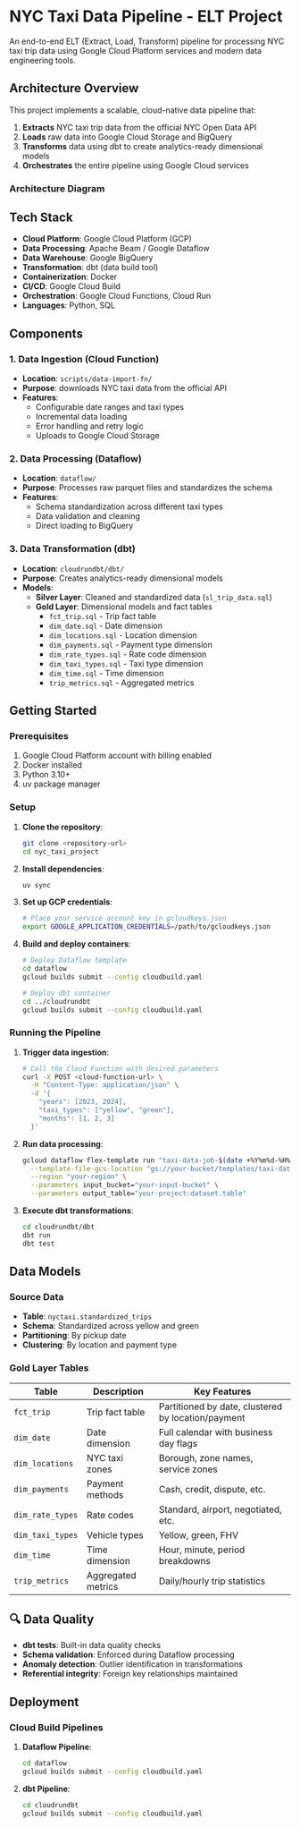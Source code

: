 # NYC Taxi Data Pipeline - ELT Project

An end-to-end ELT (Extract, Load, Transform) pipeline for processing NYC taxi trip data using Google Cloud Platform services and modern data engineering tools.

## Architecture Overview

This project implements a scalable, cloud-native data pipeline that:

1. **Extracts** NYC taxi trip data from the official NYC Open Data API
2. **Loads** raw data into Google Cloud Storage and BigQuery
3. **Transforms** data using dbt to create analytics-ready dimensional models
4. **Orchestrates** the entire pipeline using Google Cloud services

### Architecture Diagram

## Tech Stack

- **Cloud Platform**: Google Cloud Platform (GCP)
- **Data Processing**: Apache Beam / Google Dataflow
- **Data Warehouse**: Google BigQuery
- **Transformation**: dbt (data build tool)
- **Containerization**: Docker
- **CI/CD**: Google Cloud Build
- **Orchestration**: Google Cloud Functions, Cloud Run
- **Languages**: Python, SQL


## Components

### 1. Data Ingestion (Cloud Function)
- **Location**: `scripts/data-import-fn/`
- **Purpose**: downloads NYC taxi data from the official API
- **Features**:
  - Configurable date ranges and taxi types
  - Incremental data loading
  - Error handling and retry logic
  - Uploads to Google Cloud Storage

### 2. Data Processing (Dataflow)
- **Location**: `dataflow/`
- **Purpose**: Processes raw parquet files and standardizes the schema
- **Features**:
  - Schema standardization across different taxi types
  - Data validation and cleaning
  - Direct loading to BigQuery

### 3. Data Transformation (dbt)
- **Location**: `cloudrundbt/dbt/`
- **Purpose**: Creates analytics-ready dimensional models
- **Models**:
  - **Silver Layer**: Cleaned and standardized data (`sl_trip_data.sql`)
  - **Gold Layer**: Dimensional models and fact tables
    - `fct_trip.sql` - Trip fact table
    - `dim_date.sql` - Date dimension
    - `dim_locations.sql` - Location dimension
    - `dim_payments.sql` - Payment type dimension
    - `dim_rate_types.sql` - Rate code dimension
    - `dim_taxi_types.sql` - Taxi type dimension
    - `dim_time.sql` - Time dimension
    - `trip_metrics.sql` - Aggregated metrics


## Getting Started

### Prerequisites

1. Google Cloud Platform account with billing enabled
3. Docker installed
4. Python 3.10+
5. uv package manager

### Setup

1. **Clone the repository**:
   ```bash
   git clone <repository-url>
   cd nyc_taxi_project
   ```

2. **Install dependencies**:
   ```bash
   uv sync
   ```

3. **Set up GCP credentials**:
   ```bash
   # Place your service account key in gcloudkeys.json
   export GOOGLE_APPLICATION_CREDENTIALS=/path/to/gcloudkeys.json
   ```

4. **Build and deploy containers**:
   ```bash
   # Deploy Dataflow template
   cd dataflow
   gcloud builds submit --config cloudbuild.yaml
   
   # Deploy dbt container
   cd ../cloudrundbt
   gcloud builds submit --config cloudbuild.yaml
   ```

### Running the Pipeline

1. **Trigger data ingestion**:
   ```bash
   # Call the Cloud Function with desired parameters
   curl -X POST <cloud-function-url> \
     -H "Content-Type: application/json" \
     -d '{
       "years": [2023, 2024],
       "taxi_types": ["yellow", "green"],
       "months": [1, 2, 3]
     }'
   ```

2. **Run data processing**:
   ```bash
   gcloud dataflow flex-template run "taxi-data-job-$(date +%Y%m%d-%H%M%S)" \
     --template-file-gcs-location "gs://your-bucket/templates/taxi-data-processor.json" \
     --region "your-region" \
     --parameters input_bucket="your-input-bucket" \
     --parameters output_table="your-project:dataset.table"
   ```

3. **Execute dbt transformations**:
   ```bash
   cd cloudrundbt/dbt
   dbt run
   dbt test
   ```

## Data Models

### Source Data
- **Table**: `nyctaxi.standardized_trips`
- **Schema**: Standardized across yellow and green
- **Partitioning**: By pickup date
- **Clustering**: By location and payment type

### Gold Layer Tables

| Table | Description | Key Features |
|-------|-------------|--------------|
| `fct_trip` | Trip fact table | Partitioned by date, clustered by location/payment |
| `dim_date` | Date dimension | Full calendar with business day flags |
| `dim_locations` | NYC taxi zones | Borough, zone names, service zones |
| `dim_payments` | Payment methods | Cash, credit, dispute, etc. |
| `dim_rate_types` | Rate codes | Standard, airport, negotiated, etc. |
| `dim_taxi_types` | Vehicle types | Yellow, green, FHV |
| `dim_time` | Time dimension | Hour, minute, period breakdowns |
| `trip_metrics` | Aggregated metrics | Daily/hourly trip statistics |

## 🔍 Data Quality

- **dbt tests**: Built-in data quality checks
- **Schema validation**: Enforced during Dataflow processing
- **Anomaly detection**: Outlier identification in transformations
- **Referential integrity**: Foreign key relationships maintained

## Deployment

### Cloud Build Pipelines

1. **Dataflow Pipeline**:
   ```bash
   cd dataflow
   gcloud builds submit --config cloudbuild.yaml
   ```

2. **dbt Pipeline**:
   ```bash
   cd cloudrundbt
   gcloud builds submit --config cloudbuild.yaml
   ```
